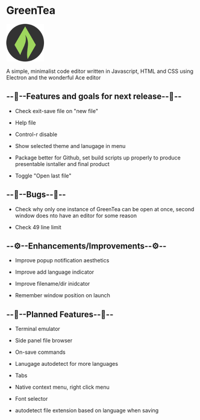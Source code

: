 
# GreenTea
     
<img src="https://raw.githubusercontent.com/rudolphventer/GreenTea/master/icon.png?token=ABZ6LHMPWATS3SAME4LSDBS6OXQ5M" alt="GreenTea" title="GreenTea" width="100" height="100" />

A simple, minimalist code editor written in Javascript, HTML and CSS using Electron and the wonderful Ace editor

  

## --🌟--Features and goals for next release--🌟--



- Check exit-save file on "new file"

- Help file

- Control-r disable

- Show selected theme and lanugage in menu

- Package better for Github, set build scripts up properly to produce presentable isntaller and final product

- Toggle "Open last file"

  

## --🐜--Bugs--🐜--

  

- Check why only one instance of GreenTea can be open at once, second window does nto have an editor for some reason

- Check 49 line limit

  

## --⚙--Enhancements/Improvements--⚙--



- Improve popup notification aesthetics

- Improve add language indicator

- Improve filename/dir inidcator

- Remember window position on launch

  

## --📅--Planned Features--📅--

  

- Terminal emulator

- Side panel file browser

- On-save commands

- Lanugage autodetect for more languages

- Tabs

- Native context menu, right click menu

- Font selector

- autodetect file extension based on language when saving
